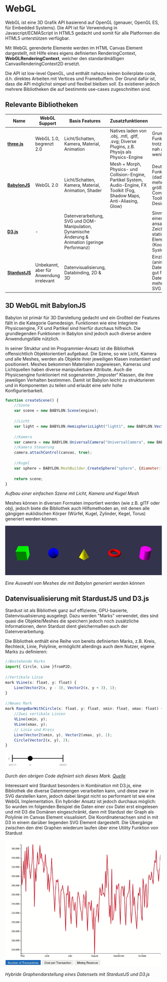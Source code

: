 # WebGL

WebGL ist eine 3D Grafik API basierend auf OpenGL (genauer, OpenGL ES, für Embedded Systems). Die API ist für Verwendung in Javascript/ECMAScript in HTML5 gedacht und somit für alle Platformen die HTML5 unterstützen verfügbar.

Mit WebGL gerenderte Elemente werden im HTML Canvas Element dargestellt, mit Hilfe eines eigens definierten RenderingContext, **WebGLRenderingContext**, welcher den standardmäßigen CanvasRenderingContext2D ersetzt.

Die API ist low-level OpenGL, und enthält nahezu keinen boilerplate code, d.h. direktes Arbeiten mit Vertices und Framebuffern. Der Grund dafür ist, dass die API möglichst simpel und flexibel bleiben soll. Es existieren jedoch mehrere Bibliotheken die auf bestimmte use-cases zugeschnitten sind.

## Relevante Bibliotheken

|Name|WebGL Support| Basis Features | Zusatzfunktionen | Fazit |
|----|-------------|----------------|------------------|-------|
| [**three.js**](https://d3js.org/) | WebGL 1.0, begrenzt 2.0 | Licht/Schatten, Kamera, Material, Animation | Natives laden von .obj, .mtl, .gltf, .svg; Diverse Plugins, z.B. Physijs als Physics-Engine | Grundsätzliche Funktionen, aber trotzdem noch sehr nah an OpenGL, wenig modern|
| [**BabylonJS**](https://www.babylonjs.com/) | WebGL 2.0 | Licht/Schatten, Kamera, Material, Animation, Shader | Mesh + Morph, Physics- und Collision-Engine, Partikel System, Audio-Engine, FX Toolkit (Fog, Shadow Maps, Anti-Aliasing, Glow) | Deutlich mehr Funktionen (dadurch aber auch mehr bloat), größere Community, volles Toolkit für Spiel-Design|
| [**D3.js**](https://d3js.org/) | - | Datenverarbeitung, SVG und DOM-Manipulation, Dynamische Änderung & Animation (geringe Performanz) | | Sinnvoll als teil eines Hybriden ansatzes, z.B. zum Zeichnen von statischen Elementen (Koordinaten System)|
| [**StardustJS**](https://stardustjs.github.io/) | Unbekannt, aber für Anwendung irrelevant | Datenvisualisierung, Databinding, 2D & 3D | | Einzig für (animierte) Datenvisualisierung, gut für große Datenmengen, mehr Potential als SVG Darstellung |


## 3D WebGL mit BabylonJS

Babylon ist primär für 3D Darstellung gedacht und ein Großteil der Features fällt in die Kategorie Gamedesign. Funktionen wie eine Integriere Physicsengine, FX und Partikel sind hierfür durchaus hilfreich. Die grundlegenden Funktionen in Babylon sind jedoch auch diverse andere Anwendungsfälle nützlich.

In seiner Struktur und im Programmier-Ansatz ist die Bibliothek offensichtlich Objektorientiert aufgebaut. Die Szene, so wie Licht, Kamera und alle Meshes, werden als Objekte ihrer jeweiligen Klasen instantiiert und positioniert. Meshes bekommen Materialien zugewiesen, Kameras und Lichtquellen haben diverse manipulierbare Attribute. Auch die Physicsengine funktioniert mit sogenannten „Imposter“ Klassen, die ihre jeweiligen Verhalten bestimmen. Damit ist Babylon leicht zu strukturieren und in Komponenten zu teilen und erlaubt eine sehr hohe Konfigurierbarkeit.

```javascript
function createScene() {	
	//Szene
	var scene = new BABYLON.Scene(engine);

	//Licht
	var light = new BABYLON.HemisphericLight("light1", new BABYLON.Vector3(1, 1, 0), scene);

	//Kamera
	var camera = new BABYLON.UniversalCamera("UniversalCamera", new BABYLON.Vector3(0, 0, -10), scene);
	//Kamera Steuerung
	camera.attachControl(canvas, true);

	//Kugel
	var sphere = BABYLON.MeshBuilder.CreateSphere("sphere", {diameter:1}, scene);

	return scene;
}
```
*Aufbau einer einfachen Szene mit Licht, Kamera und Kugel Mesh*

Meshes können in diversen Formaten importiert werden (wie z.B. glTF oder obj), jedoch biete die Bibliothek auch Hilfsmethoden an, mit denen alle gängigen euklidischen Körper (Würfel, Kugel, Zylinder, Kegel, Torus) generiert werden können. 

![Babylon Meshes](img/babylon_meshes.png)

*Eine Auswahl von Meshes die mit Babylon generiert werden können*

## Datenvisualisierung mit StardustJS und D3.js

Stardust ist als Bibliothek ganz auf effiziente, GPU-basierte, Datenvisualisierung ausgelegt. Dazu werden "Marks" verwendet, dies sind quasi die Objekte/Meshes die speichern jedoch noch zusätzliche Informationen, denn Stardust dient gleichermaßen auch der Datenverarbeitung.

Die Bibliothek enthält eine Reihe von bereits definierten Marks, z.B. Kreis, Rechteck, Linie, Polylinie, ermöglicht allerdings auch dem Nutzer, eigene Marks zu definieren:
```ts
//Bestehende Marks
import{ Circle, Line }fromP2D;

//Vertikale Linie
mark VLine(x: float, y: float) {
	Line(Vector2(x, y - 3), Vector2(x, y + 3), 1);
}

//Neues Mark
mark RangeBarWithCircle(x: float, y: float, xmin: float, xmax: float) {
	//Zwei vertikale Linien
	VLine(xmin, y);
	VLine(xmax, y);
	// Linie und Kreis
	Line(Vector2(xmin, y), Vector2(xmax, y), 1);
	Circle(Vector2(x, y), 2);
}
```
![Stardust Custom Mark](img/stardust_custommark.png)

*Durch den obrigen Code definiert sich dieses Mark. [Quelle](https://donghaoren.org/publications/eurovis17-stardust.pdf)*

Interessant wird Stardust besonders in Kombination mit D3.js, eine Bibliothek die diverse Datenmengen verarbeiten kann, und diese zwar in SVG darstellen kann, jedoch dabei längst nicht so performant ist wie eine WebGL Implementation. Ein hybrider Ansatz ist jedoch durchaus möglich: So wurden im folgenden Beispiel die Daten einer csv Datei erst eingelesen und mit D3 die Domänen eingeschränkt, dann mit Stardust der Graph als Polylinie im Canvas Element visualisiert. Die Koordinatenachsen sind in mit D3 in einem darüber liegenden SVG Element dargestellt. Die Übergänge zwischen den drei Graphen wiederum laufen über eine Utility Funktion von Stardust

![Stardust Graph](img/stardust_animatedgraph.gif)

*Hybride Graphendarstellung eines Datensets mit StardustJS und D3.js*

